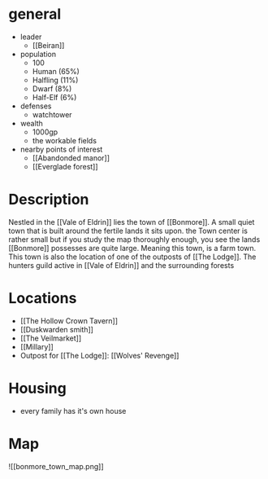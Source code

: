 # general
- leader
	- [[Beiran]]
- population
	- 100
	- Human (65%)
	- Halfling (11%)
	- Dwarf (8%)
	- Half-Elf (6%)
- defenses
	- watchtower
- wealth
	- 1000gp
	- the workable fields
- nearby points of interest
	- [[Abandonded manor]]
	- [[Everglade forest]]
# Description
Nestled in the [[Vale of Eldrin]] lies the town of [[Bonmore]]. A small quiet town that is built around the fertile lands it sits upon. the Town center is rather small but if you study the map thoroughly enough, you see the lands [[Bonmore]] possesses are quite large. Meaning this town, is a farm town. This town is also the location of one of the outposts of [[The Lodge]]. The hunters guild active in [[Vale of Eldrin]] and the surrounding forests 
# Locations
- [[The Hollow Crown Tavern]]
- [[Duskwarden smith]]
- [[The Veilmarket]]
- [[Millary]]
- Outpost for [[The Lodge]]: [[Wolves' Revenge]]
# Housing
- every family has it's own house
# Map
![[bonmore_town_map.png]]
